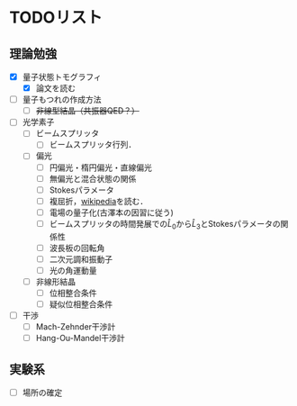 # TODOリスト

## 理論勉強

- [x] 量子状態トモグラフィ
  - [x] 論文を読む
- [ ] 量子もつれの作成方法
  - [ ] ~~非線型結晶（共振器QED？）~~
- [ ] 光学素子
  - [ ] ビームスプリッタ
    - [ ] ビームスプリッタ行列．
  - [ ] 偏光
    - [ ] 円偏光・楕円偏光・直線偏光
    - [ ] 無偏光と混合状態の関係
    - [ ] Stokesパラメータ
    - [ ] 複屈折，[wikipedia](https://en.wikipedia.org/wiki/Birefringence)を読む．
    - [ ] 電場の量子化(古澤本の因習に従う)
    - [ ] ビームスプリッタの時間発展での$\hat{L}_0$から$\hat{L}_3$とStokesパラメータの関係性
    - [ ] 波長板の回転角
    - [ ] 二次元調和振動子
    - [ ] 光の角運動量
  - [ ] 非線形結晶
    - [ ] 位相整合条件
    - [ ] 疑似位相整合条件
- [ ] 干渉
  - [ ] Mach-Zehnder干渉計
  - [ ] Hang-Ou-Mandel干渉計

## 実験系

- [ ] 場所の確定